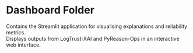 # Dashboard Folder

Contains the Streamlit application for visualising explanations and reliability metrics.  
Displays outputs from LogTrust-XAI and PyReason-Ops in an interactive web interface.
